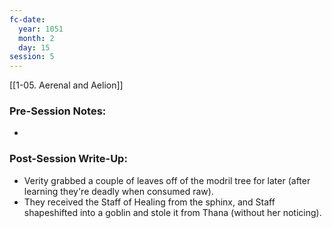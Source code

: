 ```yaml
---
fc-date:
  year: 1051
  month: 2
  day: 15
session: 5
---
```

[[1-05. Aerenal and Aelion]]

### Pre-Session Notes:
* 

### Post-Session Write-Up:

* Verity grabbed a couple of leaves off of the modril tree for later (after learning they're deadly when consumed raw).
* They received the Staff of Healing from the sphinx, and Staff shapeshifted into a goblin and stole it from Thana (without her noticing).
